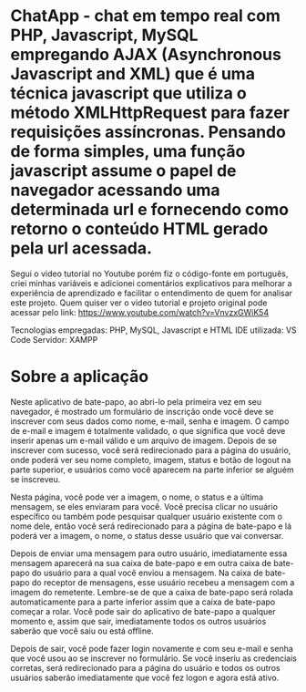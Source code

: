 # ChatApp - chat em tempo real com PHP, Javascript, MySQL empregando AJAX (Asynchronous Javascript and XML) que é uma técnica javascript que utiliza o método XMLHttpRequest para fazer requisições assíncronas. Pensando de forma simples, uma função javascript assume o papel de navegador acessando uma determinada url e fornecendo como retorno o conteúdo HTML gerado pela url acessada.

Segui o video tutorial no Youtube porém fiz o código-fonte em português, criei minhas variáveis e adicionei comentários explicativos para melhorar a experiência de aprendizado e facilitar o entendimento de quem for analisar este projeto.
Quem quiser ver o video tutorial e projeto original pode acessar pelo link: <https://www.youtube.com/watch?v=VnvzxGWiK54>

Tecnologias empregadas: PHP, MySQL, Javascript e HTML
IDE utilizada: VS Code
Servidor: XAMPP

# Sobre a aplicação
Neste aplicativo de bate-papo, ao abri-lo pela primeira vez em seu navegador, é mostrado um formulário de inscrição onde você deve se inscrever com seus dados como nome, e-mail, senha e imagem. O campo de e-mail e imagem é totalmente validado, o que significa que você deve inserir apenas um e-mail válido e um arquivo de imagem. Depois de se inscrever com sucesso, você será redirecionado para a página do usuário, onde poderá ver seu nome completo, imagem, status e botão de logout na parte superior, e usuários como você aparecem na parte inferior se alguém se inscreveu.

Nesta página, você pode ver a imagem, o nome, o status e a última mensagem, se eles enviaram para você. Você precisa clicar no usuário específico ou também pode pesquisar qualquer usuário existente com o nome dele, então você será redirecionado para a página de bate-papo e lá poderá ver a imagem, o nome, o status desse usuário que vai conversar.

Depois de enviar uma mensagem para outro usuário, imediatamente essa mensagem aparecerá na sua caixa de bate-papo e em outra caixa de bate-papo do usuário para a qual você enviou a mensagem. Na caixa de bate-papo do receptor de mensagens, esse usuário recebeu a mensagem com a imagem do remetente. Lembre-se de que a caixa de bate-papo será rolada automaticamente para a parte inferior assim que a caixa de bate-papo começar a rolar. Você pode sair do aplicativo de bate-papo a qualquer momento e, assim que sair, imediatamente todos os outros usuários saberão que você saiu ou está offline.

Depois de sair, você pode fazer login novamente e com seu e-mail e senha que você usou ao se inscrever no formulário. Se você inseriu as credenciais corretas, será redirecionado para a página do usuário e todos os outros usuários saberão imediatamente que você fez logon e agora está ativo.
